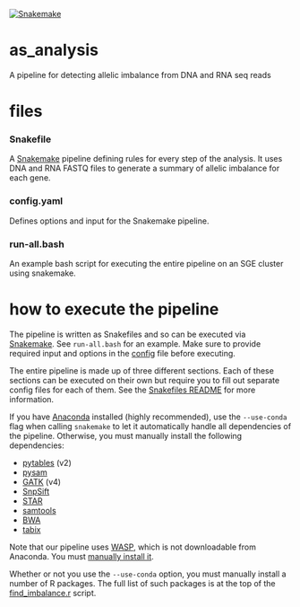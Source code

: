 [![Snakemake](https://img.shields.io/badge/snakemake-≥5.1.4-brightgreen.svg?style=flat-square)](https://snakemake.bitbucket.io)

# as_analysis
A pipeline for detecting allelic imbalance from DNA and RNA seq reads

# files

### Snakefile
A [Snakemake](https://snakemake.readthedocs.io/en/stable/) pipeline defining rules for every step of the analysis. It uses DNA and RNA FASTQ files to generate a summary of allelic imbalance for each gene.

### config.yaml
Defines options and input for the Snakemake pipeline.

### run-all.bash
An example bash script for executing the entire pipeline on an SGE cluster using snakemake.

# how to execute the pipeline
The pipeline is written as Snakefiles and so can be executed via [Snakemake](https://snakemake.readthedocs.io/en/stable/). See `run-all.bash` for an example. Make sure to provide required input and options in the [config](https://github.com/aryam7/as_analysis/blob/master/config.yaml) file before executing.

The entire pipeline is made up of three different sections. Each of these sections can be executed on their own but require you to fill out separate config files for each of them. See the [Snakefiles README](https://github.com/aryam7/as_analysis/blob/master/Snakefiles/README.md) for more information.

If you have [Anaconda](https://conda.io/docs/user-guide/install/index.html) installed (highly recommended), use the `--use-conda` flag when calling `snakemake` to let it automatically handle all dependencies of the pipeline. Otherwise, you must manually install the following dependencies:
- [pytables](https://www.pytables.org/) (v2)
- [pysam](https://github.com/pysam-developers/pysam)
- [GATK](https://software.broadinstitute.org/gatk/gatk4) (v4)
- [SnpSift](http://snpeff.sourceforge.net/SnpSift.html)
- [STAR](https://github.com/alexdobin/STAR)
- [samtools](http://samtools.sourceforge.net/)
- [BWA](http://bio-bwa.sourceforge.net/)
- [tabix](https://github.com/samtools/tabix)

Note that our pipeline uses [WASP](https://www.biorxiv.org/content/early/2014/11/07/011221), which is not downloadable from Anaconda. You must [manually install it](https://github.com/bmvdgeijn/WASP).

Whether or not you use the `--use-conda` option, you must manually install a number of R packages. The full list of such packages is at the top of the [find_imbalance.r](https://github.com/aryam7/as_analysis/blob/master/scripts/find_imbalance.r) script.
